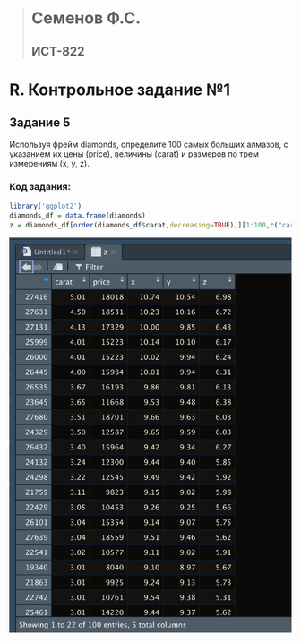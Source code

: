 > # Семенов Ф.С.
> ## ИСТ-822

# R. Контрольное задание №1
## Задание 5
Используя фрейм diamonds, определите 100 самых больших алмазов,
с указанием их цены (price), величины (carat) и размеров по трем измерениям (x, y, z).
### Код задания:
```R
library('ggplot2')
diamonds_df = data.frame(diamonds)
z = diamonds_df[order(diamonds_df$carat,decreasing=TRUE),][1:100,c("carat","price","x","y","z")]
```
![image](/images/R1_1.png)
